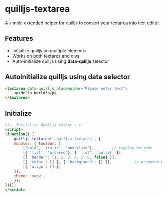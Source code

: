 # quilljs-textarea
A simple extended helper for quilljs to convert your textarea into text editor.

## Features
- Initialize quilljs on multiple elements
- Works on both textarea and divs
- Auto-initialize quilljs using **data-quilljs** selector




## Autoinitialize quilljs using data selector

```html
<textarea data-quilljs placeholder="Please enter text">
    <p>Hello World!</p>
</textarea>
```

## Initialize

```html
<!-- Initialize Quilljs editor -->
<script>
(function() {
    quilljs_textarea('.quilljs-textarea', {
    modules: { toolbar: [
        ['bold', 'italic', 'underline'],        // toggled buttons
        [{ 'list': 'ordered'}, { 'list': 'bullet' }],
        [{ 'header': [1, 2, 3, 4, 5, 6, false] }],
        [{ 'color': [] }, { 'background': [] }],          // dropdown with defaults from theme
        [{ 'align': [] }],
    ]}, 
    theme: 'snow',
    });
})();
</script>
```
